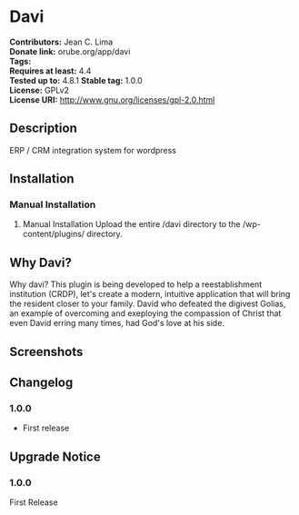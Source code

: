 # Davi #
**Contributors:**      Jean C. Lima  
**Donate link:**       orube.org/app/davi  
**Tags:**  
**Requires at least:** 4.4  
**Tested up to:**      4.8.1 
**Stable tag:**        1.0.0  
**License:**           GPLv2  
**License URI:**       http://www.gnu.org/licenses/gpl-2.0.html  

## Description ##

ERP / CRM integration system for wordpress

## Installation ##

### Manual Installation ###

1. Manual Installation
Upload the entire /davi directory to the /wp-content/plugins/ directory.

## Why Davi? ##

Why davi? This plugin is being developed to help a reestablishment institution (CRDP), let's create a modern, intuitive application that will bring the resident closer to your family. David who defeated the digivest Golias, an example of overcoming and exeploying the compassion of Christ that even David erring many times, had God's love at his side.

## Screenshots ##

## Changelog ##

### 1.0.0 ###
* First release

## Upgrade Notice ##

### 1.0.0 ###
First Release
